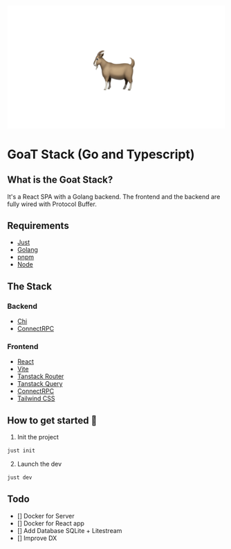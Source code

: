 <p align="center">
<img src="goat.png " alt="Goat Stack" />
</p>


# GoaT Stack (Go and Typescript)

## What is the Goat Stack?

It's a React SPA with a Golang backend. The frontend and the backend are fully wired with Protocol Buffer.


## Requirements
- [Just](https://just.systems)
- [Golang](https://go.dev/)
- [pnpm](https://pnpm.io)
- [Node](https://nodejs.org/en)

## The Stack

### Backend

- [Chi](https://go-chi.io/#/)
- [ConnectRPC](https://connectrpc.com/)


### Frontend

- [React](https://react.dev/)
- [Vite](https://vite.dev/)
- [Tanstack Router](https://tanstack.com/router/latest)
- [Tanstack Query](https://tanstack.com/query/latest)
- [ConnectRPC](https://connectrpc.com/)
- [Tailwind CSS](https://www.tailwindcss.com)

## How to get started 🚀

1. Init the project
```bash
just init
```

2. Launch the dev

```bash
just dev
```

## Todo

- [] Docker for Server
- [] Docker for React app
- [] Add Database SQLite + Litestream
- [] Improve DX
